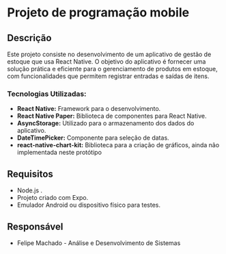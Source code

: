 # Projeto de programação mobile
 
## Descrição
 
Este projeto consiste no desenvolvimento de um aplicativo de gestão de estoque que usa React Native. 
O objetivo do aplicativo é fornecer uma solução prática e eficiente para o gerenciamento de produtos em estoque, com funcionalidades que permitem registrar entradas e saídas de itens.
 
### Tecnologias Utilizadas:
 
- **React Native:** Framework para o desenvolvimento.
- **React Native Paper:** Biblioteca de componentes para React Native.
- **AsyncStorage:** Utilizado para o armazenamento dos dados do aplicativo.
- **DateTimePicker:** Componente para seleção de datas.
- **react-native-chart-kit:** Biblioteca para a criação de gráficos, ainda não implementada neste protótipo
 
## Requisitos
 
- Node.js .
- Projeto criado com Expo.
- Emulador Android ou dispositivo físico para testes.

## Responsável

- Felipe Machado - Análise e Desenvolvimento de Sistemas